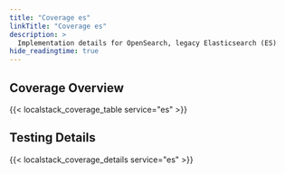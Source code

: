```yaml
---
title: "Coverage es"
linkTitle: "Coverage es"
description: >
  Implementation details for OpenSearch, legacy Elasticsearch (ES)
hide_readingtime: true
---
```


## Coverage Overview
{{< localstack_coverage_table service="es" >}}

## Testing Details
{{< localstack_coverage_details service="es" >}}
